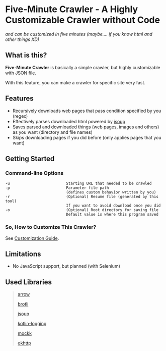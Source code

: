 # Five-Minute Crawler - A Highly Customizable Crawler without Code
_and can be customized in five minutes (maybe.... if you know html and other things XD)_

## What is this?

**Five-Minute Crawler** is basically a simple crawler, but highly customizable with JSON file.

With this feature, you can make a crawler for specific site very fast.

## Features

- Recursively downloads web pages that pass condition specified by you (regex)
- Effectively parses downloaded html powered by [jsoup](https://github.com/jhy/jsoup)
- Saves parsed and downloaded things (web pages, images and others) as you want (directory and file names)
- Skips downloading pages if you did before (only applies pages that you want)

## Getting Started

### Command-line Options

    -u                         Starting URL that needed to be crawled
    -p                         Parameter file path
                               (defines custom behavior written by you)
    -r                         (Optional) Resume file (generated by this tool)
                               If you want to avoid download once you did
    -o                         (Optional) Root directory for saving file
                               Default value is where this program saved

### So, How to Customize This Crawler?
See [Customization Guide](/GUIDE.md).
  
## Limitations

- No JavaScript support, but planned (with Selenium)

## Used Libraries

> [arrow](https://github.com/arrow-kt/arrow)
>
> [brotli](https://github.com/google/brotli) 
>
>[jsoup](https://github.com/jhy/jsoup)
>
>[kotlin-logging](https://github.com/MicroUtils/kotlin-logging)
>
>[mockk](https://github.com/mockk/mockk)
>
>[okhttp](https://github.com/square/okhttp)


